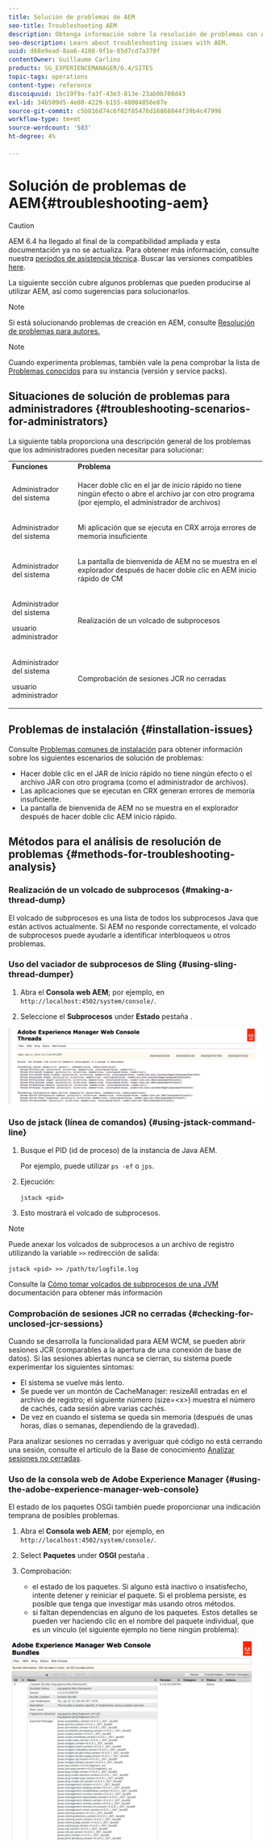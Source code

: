 ```yaml
---
title: Solución de problemas de AEM
seo-title: Troubleshooting AEM
description: Obtenga información sobre la resolución de problemas con AEM.
seo-description: Learn about troubleshooting issues with AEM.
uuid: d68e9ead-8aa6-4108-9f1e-85d7cd7a370f
contentOwner: Guillaume Carlino
products: SG_EXPERIENCEMANAGER/6.4/SITES
topic-tags: operations
content-type: reference
discoiquuid: 1bc19f9a-fa3f-43e3-813e-23ab0b708d43
exl-id: 34b509d5-4e80-4229-b155-40004856e87e
source-git-commit: c5b816d74c6f02f85476d16868844f39b4c47996
workflow-type: tm+mt
source-wordcount: '583'
ht-degree: 4%

---
```


# Solución de problemas de AEM{#troubleshooting-aem}

>[!CAUTION]
>
>AEM 6.4 ha llegado al final de la compatibilidad ampliada y esta documentación ya no se actualiza. Para obtener más información, consulte nuestra [períodos de asistencia técnica](https://helpx.adobe.com/es/support/programs/eol-matrix.html). Buscar las versiones compatibles [here](https://experienceleague.adobe.com/docs/).

La siguiente sección cubre algunos problemas que pueden producirse al utilizar AEM, así como sugerencias para solucionarlos.

>[!NOTE]
>
>Si está solucionando problemas de creación en AEM, consulte [Resolución de problemas para autores.](/help/sites-authoring/troubleshooting.md)

>[!NOTE]
>
>Cuando experimenta problemas, también vale la pena comprobar la lista de [Problemas conocidos](/help/release-notes/known-issues.md) para su instancia (versión y service packs).

## Situaciones de solución de problemas para administradores {#troubleshooting-scenarios-for-administrators}

La siguiente tabla proporciona una descripción general de los problemas que los administradores pueden necesitar para solucionar:

<table> 
 <tbody> 
  <tr> 
   <td><strong>Funciones</strong></td> 
   <td><strong>Problema </strong></td> 
  </tr> 
  <tr> 
   <td>Administrador del sistema</td> 
   <td><p>Hacer doble clic en el jar de inicio rápido no tiene ningún efecto o abre el archivo jar con otro programa (por ejemplo, el administrador de archivos)</p> </td> 
  </tr> 
  <tr> 
   <td><p>Administrador del sistema</p> </td> 
   <td><p>Mi aplicación que se ejecuta en CRX arroja errores de memoria insuficiente</p> </td> 
  </tr> 
  <tr> 
   <td><p>Administrador del sistema</p> </td> 
   <td><p>La pantalla de bienvenida de AEM no se muestra en el explorador después de hacer doble clic en AEM inicio rápido de CM</p> </td> 
  </tr> 
  <tr> 
   <td><p>Administrador del sistema</p> <p>usuario administrador</p> </td> 
   <td><p>Realización de un volcado de subprocesos</p> </td> 
  </tr> 
  <tr> 
   <td><p>Administrador del sistema</p> <p>usuario administrador</p> </td> 
   <td><p>Comprobación de sesiones JCR no cerradas</p> </td> 
  </tr> 
 </tbody> 
</table>

## Problemas de instalación {#installation-issues}

Consulte [Problemas comunes de instalación](/help/sites-deploying/troubleshooting.md#common-installation-issues) para obtener información sobre los siguientes escenarios de solución de problemas:

* Hacer doble clic en el JAR de inicio rápido no tiene ningún efecto o el archivo JAR con otro programa (como el administrador de archivos).
* Las aplicaciones que se ejecutan en CRX generan errores de memoria insuficiente.
* La pantalla de bienvenida de AEM no se muestra en el explorador después de hacer doble clic AEM inicio rápido.

## Métodos para el análisis de resolución de problemas {#methods-for-troubleshooting-analysis}

### Realización de un volcado de subprocesos {#making-a-thread-dump}

El volcado de subprocesos es una lista de todos los subprocesos Java que están activos actualmente. Si AEM no responde correctamente, el volcado de subprocesos puede ayudarle a identificar interbloqueos u otros problemas.

### Uso del vaciador de subprocesos de Sling {#using-sling-thread-dumper}

1. Abra el **Consola web AEM**; por ejemplo, en `http://localhost:4502/system/console/`.

1. Seleccione el **Subprocesos** under **Estado** pestaña .

![screen_shot_2012-02-13at43925pm](assets/screen_shot_2012-02-13at43925pm.png)

### Uso de jstack (línea de comandos) {#using-jstack-command-line}

1. Busque el PID (id de proceso) de la instancia de Java AEM.

   Por ejemplo, puede utilizar `ps -ef` o `jps`.

1. Ejecución:

   `jstack <pid>`

1. Esto mostrará el volcado de subprocesos.

>[!NOTE]
>
>Puede anexar los volcados de subprocesos a un archivo de registro utilizando la variable `>>` redirección de salida:
>
>`jstack <pid> >> /path/to/logfile.log`

Consulte la [Cómo tomar volcados de subprocesos de una JVM](https://helpx.adobe.com/cq/kb/TakeThreadDump.html) documentación para obtener más información

### Comprobación de sesiones JCR no cerradas {#checking-for-unclosed-jcr-sessions}

Cuando se desarrolla la funcionalidad para AEM WCM, se pueden abrir sesiones JCR (comparables a la apertura de una conexión de base de datos). Si las sesiones abiertas nunca se cierran, su sistema puede experimentar los siguientes síntomas:

* El sistema se vuelve más lento.
* Se puede ver un montón de CacheManager: resizeAll entradas en el archivo de registro; el siguiente número (size=&lt;x>) muestra el número de cachés, cada sesión abre varias cachés.
* De vez en cuando el sistema se queda sin memoria (después de unas horas, días o semanas, dependiendo de la gravedad).

Para analizar sesiones no cerradas y averiguar qué código no está cerrando una sesión, consulte el artículo de la Base de conocimiento [Analizar sesiones no cerradas](https://helpx.adobe.com/crx/kb/AnalyzeUnclosedSessions.html).

### Uso de la consola web de Adobe Experience Manager {#using-the-adobe-experience-manager-web-console}

El estado de los paquetes OSGi también puede proporcionar una indicación temprana de posibles problemas.

1. Abra el **Consola web AEM**; por ejemplo, en `http://localhost:4502/system/console/`.

1. Select **Paquetes** under **OSGI** pestaña .

1. Comprobación:

   * el estado de los paquetes. Si alguno está inactivo o insatisfecho, intente detener y reiniciar el paquete. Si el problema persiste, es posible que tenga que investigar más usando otros métodos.
   * si faltan dependencias en alguno de los paquetes. Estos detalles se pueden ver haciendo clic en el nombre del paquete individual, que es un vínculo (el siguiente ejemplo no tiene ningún problema):

![screen_shot_2012-02-13at44706pm](assets/screen_shot_2012-02-13at44706pm.png)
